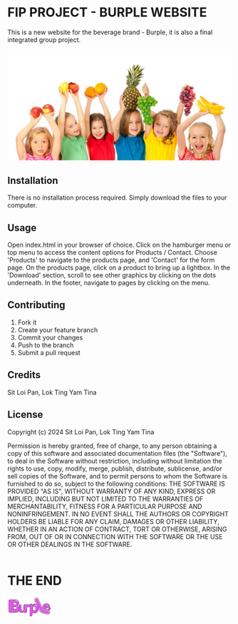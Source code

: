 # FIP PROJECT - BURPLE WEBSITE
This is a new website for the beverage brand - Burple, it is also a final integrated group project.


<img src="images/hero-product-scale-w_655.jpg">


## Installation
There is no installation process required. Simply download the files to your computer.


## Usage
Open index.html in your browser of choice.
Click on the hamburger menu or top menu to access the content options for Products / Contact. Choose 'Products' to navigate to the products page, and 'Contact' for the form page. On the products page, click on a product to bring up a lightbox. In the 'Download' section, scroll to see other graphics by clicking on the dots underneath. In the footer, navigate to pages by clicking on the menu.


## Contributing
1. Fork it
2. Create your feature branch
3. Commit your changes
4. Push to the branch
5. Submit a pull request


## Credits
Sit Loi Pan, Lok Ting Yam Tina


## License
Copyright (c) 2024 Sit Loi Pan, Lok Ting Yam Tina

Permission is hereby granted, free of charge, to any person obtaining a copy of this software and associated documentation files (the "Software"), to deal in the Software without restriction, including without limitation the rights to use, copy, modify, merge, publish, distribute, sublicense, and/or sell copies of the Software, and to permit persons to whom the Software is furnished to do so, subject to the following conditions:
THE SOFTWARE IS PROVIDED "AS IS", WITHOUT WARRANTY OF ANY KIND, EXPRESS OR IMPLIED, INCLUDING BUT NOT LIMITED TO THE WARRANTIES OF MERCHANTABILITY, FITNESS FOR A PARTICULAR PURPOSE AND NONINFRINGEMENT. IN NO EVENT SHALL THE AUTHORS OR COPYRIGHT HOLDERS BE LIABLE FOR ANY CLAIM, DAMAGES OR OTHER LIABILITY, WHETHER IN AN ACTION OF CONTRACT, TORT OR OTHERWISE, ARISING FROM, OUT OF OR IN CONNECTION WITH THE SOFTWARE OR THE USE OR OTHER DEALINGS IN THE SOFTWARE.
<br>
<br>

# THE END
<img src="images/burple_colour-update.svg" width="100">